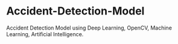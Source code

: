 # Accident-Detection-Model
Accident Detection Model using Deep Learning, OpenCV, Machine Learning, Artificial Intelligence.
